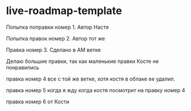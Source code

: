 # live-roadmap-template

Попытка поправки номер 1. Автор Настя

Попытка правок номер 2. Автор тот же

Правка номер 3. Сделано в АМ ветке

Делаю большие правки, так как маленькие правки Косте не понравились



правка номер 4 все с той же ветке, хотя костя в облаке ее удалил. 



правка номер 5 когда я жду когда костя посмотрит на правку номер 4


правка номер 6 от Кости